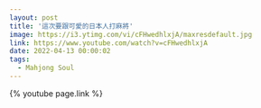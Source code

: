 ```yaml
---
layout: post
title: '這次要跟可愛的日本人打麻將'
image: https://i3.ytimg.com/vi/cFHwedhlxjA/maxresdefault.jpg
link: https://www.youtube.com/watch?v=cFHwedhlxjA
date: 2022-04-13 00:00:02
tags:
  - Mahjong Soul
---
```


{% youtube page.link %}
